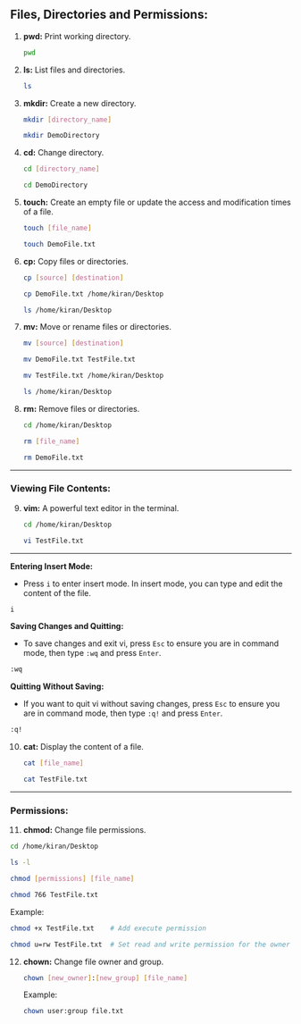 ## Files, Directories and Permissions:

1. **pwd:** Print working directory.
   ```bash
   pwd
   ```

2. **ls:** List files and directories.
   ```bash
   ls
   ```

3. **mkdir:** Create a new directory.
   ```bash
   mkdir [directory_name]
   ```
   ```bash
   mkdir DemoDirectory
   ```

4. **cd:** Change directory.
   ```bash
   cd [directory_name]
   ```
   ```bash
   cd DemoDirectory
   ```

5. **touch:** Create an empty file or update the access and modification times of a file.
   ```bash
   touch [file_name]
   ```
   ```bash
   touch DemoFile.txt
   ```

6. **cp:** Copy files or directories.
   ```bash
   cp [source] [destination]
   ```
   ```bash
   cp DemoFile.txt /home/kiran/Desktop
   ```
   ```bash
   ls /home/kiran/Desktop
   ```

7. **mv:** Move or rename files or directories.
   ```bash
   mv [source] [destination]
   ```
   ```bash
   mv DemoFile.txt TestFile.txt
   ```
   ```bash
   mv TestFile.txt /home/kiran/Desktop
   ```
   ```bash
   ls /home/kiran/Desktop
   ```

8. **rm:** Remove files or directories.

   ```bash
   cd /home/kiran/Desktop
   ```
   ```bash
   rm [file_name]
   ```
   ```bash
   rm DemoFile.txt
   ```
---
### Viewing File Contents:

9. **vim:** A powerful text editor in the terminal.

    ```bash
    cd /home/kiran/Desktop
    ```
    ```bash
    vi TestFile.txt
    ```
---
**Entering Insert Mode:**
   - Press `i` to enter insert mode. In insert mode, you can type and edit the content of the file.

   ```bash
   i
   ```

**Saving Changes and Quitting:**
   - To save changes and exit vi, press `Esc` to ensure you are in command mode, then type `:wq` and press `Enter`.

   ```bash
   :wq
   ```

**Quitting Without Saving:**
   - If you want to quit vi without saving changes, press `Esc` to ensure you are in command mode, then type `:q!` and press `Enter`.

   ```bash
   :q!
   ```

10. **cat:** Display the content of a file.

    ```bash
    cat [file_name]
    ```
    ```bash
    cat TestFile.txt
    ```
---
### Permissions:

11. **chmod:** Change file permissions.
   ```bash
   cd /home/kiran/Desktop
   ```
   ```bash
   ls -l
   ```
   ```bash
   chmod [permissions] [file_name]
   ```
   ```bash
   chmod 766 TestFile.txt
   ```
   Example:
   ```bash
   chmod +x TestFile.txt    # Add execute permission
   ```
   ```bash
   chmod u=rw TestFile.txt  # Set read and write permission for the owner
   ```

12. **chown:** Change file owner and group.
    ```bash
    chown [new_owner]:[new_group] [file_name]
    ```

    Example:
    ```bash
    chown user:group file.txt
    ```
